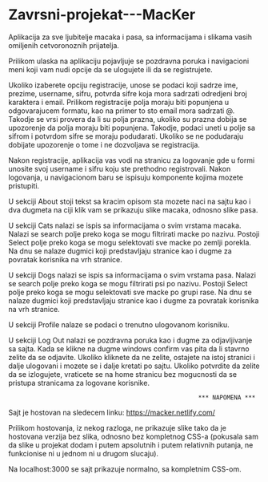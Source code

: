 # Zavrsni-projekat---MacKer

Aplikacija za sve ljubitelje macaka i pasa, sa informacijama i slikama vasih omiljenih cetvoronoznih prijatelja.

Prilikom ulaska na aplikaciju pojavljuje se pozdravna poruka i navigacioni meni koji vam nudi opcije da se ulogujete ili da se registrujete.

Ukoliko izaberete opciju registracije, unose se podaci koji sadrze ime, prezime, username, sifru, potvrda sifre koja mora sadrzati odredjeni broj karaktera i email. Prilikom registracije polja moraju biti popunjena u odgovarajucem formatu, kao na primer to sto email mora sadrzati @. Takodje se vrsi provera da li su polja prazna, ukoliko su prazna dobija se upozorenje da polja moraju biti popunjena. Takodje, podaci uneti u polje sa sifrom i potvrdom sifre se moraju podudarati. Ukoliko se ne podudaraju dobijate upozorenje o tome i ne dozvoljava se registracija.

Nakon registracije, aplikacija vas vodi na stranicu za logovanje gde u formi unosite svoj username i sifru koju ste prethodno registrovali. Nakon logovanja, u navigacionom baru se ispisuju komponente kojima mozete pristupiti.

U sekciji About stoji tekst sa kracim opisom sta mozete naci na sajtu kao i dva dugmeta na ciji klik vam se prikazuju slike macaka, odnosno slike pasa.

U sekciji Cats nalazi se ispis sa informacijama o svim vrstama macaka. Nalazi se search polje preko koga se mogu filtrirati macke po nazivu. Postoji Select polje preko koga se mogu selektovati sve macke po zemlji porekla. Na dnu se nalaze dugmici koji predstavljaju stranice kao i dugme za povratak korisnika na vrh stranice.

U sekciji Dogs nalazi se ispis sa informacijama o svim vrstama pasa. Nalazi se search polje preko koga se mogu filtrirati psi po nazivu. Postoji Select polje preko koga se mogu selektovati sve macke po grupi rase. Na dnu se nalaze dugmici koji predstavljaju stranice kao i dugme za povratak korisnika na vrh stranice.

U sekciji Profile nalaze se podaci o trenutno ulogovanom korisniku.

U sekciji Log Out nalazi se pozdravna poruka kao i dugme za odjavljivanje sa sajta. Kada se klikne na dugme windows confirm vas pita da li stavrno zelite da se odjavite. Ukoliko kliknete da ne zelite, ostajete na istoj stranici i dalje ulogovani i mozete se i dalje kretati po sajtu. Ukoliko potvrdite da zelite da se izlogujete, vraticete se na home stranicu bez mogucnosti da se pristupa stranicama za logovane korisnike.

                                                       
                                                         *** NAPOMENA ***
                                                         
 Sajt je hostovan na sledecem linku: https://macker.netlify.com/
 
 Prilikom hostovanja, iz nekog razloga, ne prikazuje slike tako da je hostovana verzija bez slika, odnosno bez kompletnog CSS-a (pokusala sam da slike u projekat dodam i putem apsolutnih i putem relativnih putanja, ne funkcionise ni u jednom ni u drugom slucaju).
 
 Na localhost:3000 se sajt prikazuje normalno, sa kompletnim CSS-om.
